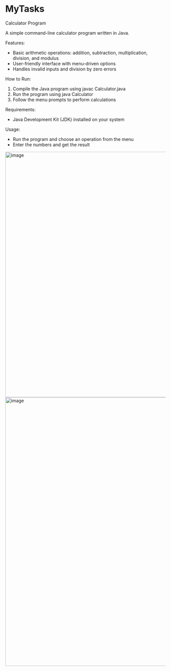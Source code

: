 # MyTasks
Calculator Program

A simple command-line calculator program written in Java.

Features:

- Basic arithmetic operations: addition, subtraction, multiplication, division, and modulus
- User-friendly interface with menu-driven options
- Handles invalid inputs and division by zero errors

How to Run:

1. Compile the Java program using javac Calculator.java
2. Run the program using java Calculator
3. Follow the menu prompts to perform calculations

Requirements:

- Java Development Kit (JDK) installed on your system

Usage:

- Run the program and choose an operation from the menu
- Enter the numbers and get the result
<img width="1792" height="769" alt="image" src="https://github.com/user-attachments/assets/0020a3a9-dfea-4d10-ba1d-9e95fb19cdfd" />
<img width="1833" height="842" alt="image" src="https://github.com/user-attachments/assets/1a0f96f6-0fee-4754-bd02-b056fefb5d25" />
